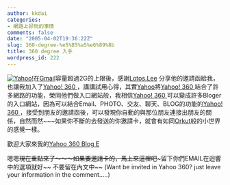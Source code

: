 ```yaml
---
author: kkdai
categories:
- 網路上好玩的事情
comments: false
date: "2005-04-02T19:36:22Z"
slug: 360-degree-%e5%85%a5%e6%89%8b
title: 360 degree 入手
wordpress_id: 222
---
```


[![Yahoo!](http://us.i1.yimg.com/us.yimg.com/i/us/nt/ma/ma_360-beta_1.gif)](http://us.ard.yahoo.com/SIG=12cu35hrm/M=289534.6185557.7188166.6016644/D=mingle/S=2011300012:HEADR/EXP=1112477773/A=2623893/R=3/SIG=10mmpqqkm/*http://360.yahoo.com)在[Gmail](http://www.gmail.com/)容量超過2G的上限後，感謝[Lotos.Lee](http://blog.360.yahoo.com/blog-T_kEE.c9dLLD1xC.2vu1ASI-) 分享他的邀請函給我，也讓我加入了[Yahoo! 360 ](http://us.ard.yahoo.com/SIG=12bccd4kh/M=289534.5388613.6481689.5253565/D=network/S=96616852:HEADR/EXP=1112478088/A=2343952/R=6/SIG=10mmpqqkm/*http://360.yahoo.com)，講講試用心得，其實[Yahoo](http://www.yahoo.com/)將[Yahoo! 360 ](http://us.ard.yahoo.com/SIG=12bccd4kh/M=289534.5388613.6481689.5253565/D=network/S=96616852:HEADR/EXP=1112478088/A=2343952/R=6/SIG=10mmpqqkm/*http://360.yahoo.com)結合了許多網路的功能，榮同他們做入口網站般，我相信[Yahoo! 360 ](http://us.ard.yahoo.com/SIG=12bccd4kh/M=289534.5388613.6481689.5253565/D=network/S=96616852:HEADR/EXP=1112478088/A=2343952/R=6/SIG=10mmpqqkm/*http://360.yahoo.com)可以變成許多Bloger的入口網站，因為可以結合Email、PHOTO、交友、聊天、BLOG的功能的[Yahoo! 360 ](http://us.ard.yahoo.com/SIG=12bccd4kh/M=289534.5388613.6481689.5253565/D=network/S=96616852:HEADR/EXP=1112478088/A=2343952/R=6/SIG=10mmpqqkm/*http://360.yahoo.com)，接受到朋友的邀請函後，可以發現你自動的與那位朋友連接出朋友的關係，自然而然~~~如果你不斷的去發送的你邀請卡，就會有如同[Orkut](http://www.orkut.com/)般的小世界的感覺一樣。

歡迎大家來我的[Yahoo 360 Blog E](http://360.yahoo.com/eldon_lin)

嗯嗯~~現在重點來了～～～如果要邀請卡的，馬上來這裡吧~~~留下你們EMAIL在迴響中的選項就好~~ 不要留在內文中~~ (Want be invited in Yahoo 360? just leave your information in the comment.....)

